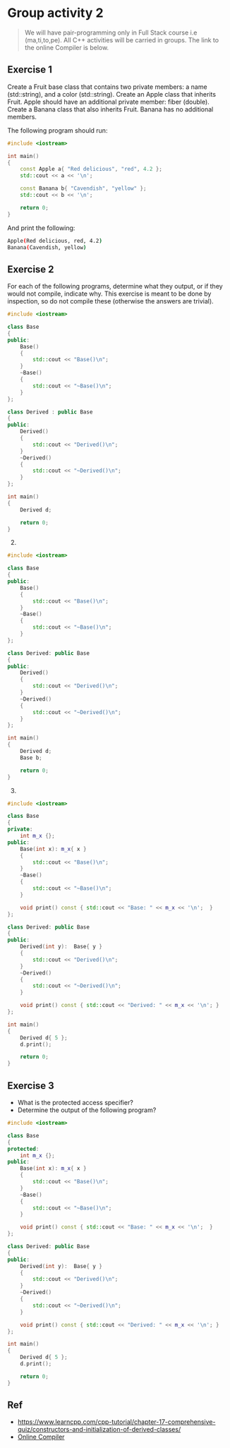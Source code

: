 
# Group activity 2

> We will have pair-programming only in Full Stack course i.e (ma,ti,to,pe). All C++ activities will be carried in groups. The link to the online Compiler is below.

## Exercise 1

Create a Fruit base class that contains two private members: a name (std::string), and a color (std::string). 
Create an Apple class that inherits Fruit. 
Apple should have an additional private member: fiber (double). 
Create a Banana class that also inherits Fruit. Banana has no additional members.

The following program should run:
```cpp
#include <iostream>

int main()
{
	const Apple a{ "Red delicious", "red", 4.2 };
	std::cout << a << '\n';

	const Banana b{ "Cavendish", "yellow" };
	std::cout << b << '\n';

	return 0;
}
```

And print the following:

```bash
Apple(Red delicious, red, 4.2)
Banana(Cavendish, yellow)
```
## Exercise 2

For each of the following programs, determine what they output, or if they would not compile, indicate why. This exercise is meant to be done by inspection, so do not compile these (otherwise the answers are trivial).

```cpp
#include <iostream>

class Base
{
public:
    Base()
    {
        std::cout << "Base()\n";
    }
    ~Base()
    {
        std::cout << "~Base()\n";
    }
};

class Derived : public Base
{
public:
    Derived()
    {
        std::cout << "Derived()\n";
    }
    ~Derived()
    {
        std::cout << "~Derived()\n";
    }
};

int main()
{
    Derived d;

    return 0;
}
```

2.

```cpp
#include <iostream>

class Base
{
public:
	Base()
	{
		std::cout << "Base()\n";
	}
	~Base()
	{
		std::cout << "~Base()\n";
	}
};

class Derived: public Base
{
public:
	Derived()
	{
		std::cout << "Derived()\n";
	}
	~Derived()
	{
		std::cout << "~Derived()\n";
	}
};

int main()
{
	Derived d;
	Base b;

	return 0;
}
```

3.

```cpp
#include <iostream>

class Base
{
private:
	int m_x {};
public:
	Base(int x): m_x{ x }
	{
		std::cout << "Base()\n";
	}
	~Base()
	{
		std::cout << "~Base()\n";
	}

	void print() const { std::cout << "Base: " << m_x << '\n';  }
};

class Derived: public Base
{
public:
	Derived(int y):  Base{ y }
	{
		std::cout << "Derived()\n";
	}
	~Derived()
	{
		std::cout << "~Derived()\n";
	}

	void print() const { std::cout << "Derived: " << m_x << '\n'; }
};

int main()
{
	Derived d{ 5 };
	d.print();

	return 0;
}
```

## Exercise 3
- What is the protected access specifier?
- Determine  the output of the following program?  

```cpp
#include <iostream>

class Base
{
protected:
	int m_x {};
public:
	Base(int x): m_x{ x }
	{
		std::cout << "Base()\n";
	}
	~Base()
	{
		std::cout << "~Base()\n";
	}

	void print() const { std::cout << "Base: " << m_x << '\n';  }
};

class Derived: public Base
{
public:
	Derived(int y):  Base{ y }
	{
		std::cout << "Derived()\n";
	}
	~Derived()
	{
		std::cout << "~Derived()\n";
	}

	void print() const { std::cout << "Derived: " << m_x << '\n'; }
};

int main()
{
	Derived d{ 5 };
	d.print();

	return 0;
}
```






## Ref
- https://www.learncpp.com/cpp-tutorial/chapter-17-comprehensive-quiz/constructors-and-initialization-of-derived-classes/
- [Online Compiler](https://cpp.sh/)